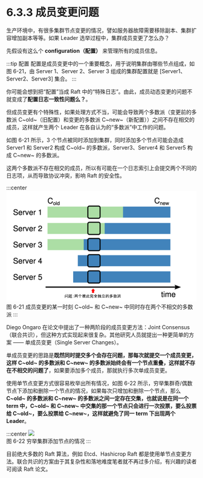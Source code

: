 # 6.3.3 成员变更问题

生产环境中，有很多集群节点变更的情况，譬如服务器故障需要移除副本、集群扩容增加副本等等。如果 Leader 选举过程中，集群成员变更了怎么办？

先假设有这么个 **configuration（配置）** 来管理所有的成员信息。

:::tip 配置
配置是成员变更中的一个重要概念，用于说明集群由哪些节点组成，如图 6-21，由 Server 1、Server 2、Server 3 组成的集群配置就是 [Server1、Server2、Server3] 集合。
:::

你可能会想到把“配置”当成 Raft 中的“特殊日志”。由此，成员动态变更的问题不就变成了**配置日志一致性问题么？**。

但成员变更有个特殊性，如果处理方式不当，可能会导致两个多数派（变更前的多数派 C~old~（旧配置）和变更的多数派 C~new~（新配置））之间不存在相交的成员，这样就产生两个 Leader 在各自认为的“多数派”中工作的问题。

如图 6-21 所示，3 个节点被同时添加到集群，同时添加多个节点可能会造成 Server1 和 Server2 构成 C~old~ 的多数派，Server3、Server4 和 Server5 构成 C~new~ 的多数派。

这两个多数派不存在相交的成员，所以有可能在一个日志索引上会提交两个不同的日志项，从而导致协议冲突，影响 Raft 的安全性。

:::center
  ![](../assets/raft-ConfChange.png) <br/>
  图 6-21 成员变更的某一时刻 C~old~ 和 C~new~ 中同时存在两个不相交的多数派
:::

Diego Ongaro 在论文中提出了一种两阶段的成员变更方法：Joint Consensus（联合共识），但这种方式实现起来很复杂。其他研究人员就提出一种更简单的方案 —— 单成员变更（Single Server Changes）。

单成员变更的思路是**既然同时提交多个会存在问题，那每次就提交一个成员变更，这样 C~old~ 的多数派和 C~new~ 的多数派始终会有一个节点重叠，这样就不存在不相交的问题了**，如果要添加多个成员，那就执行多次单成员变更。

使用单节点变更方式很容易枚举出所有情况，如图 6-22 所示，穷举集群奇/偶数节点下添加和删除一个节点的情况，如果每次只增加和删除一个节点，那么 **C~old~ 的多数派和 C~new~ 的多数派之间一定存在交集，也就说是在同一个 term 中，C~old~ 和 C~new~ 中交集的那一个节点只会进行一次投票，要么投票给 C~old~，要么投票给 C~new~，这样就避免了同一 term 下出现两个 Leader**。

:::center
  ![](../assets/raft-single-server.png) <br/>
  图 6-22 穷举集群添加节点的情况
:::

目前绝大多数的 Raft 算法，例如 Etcd、Hashicrop Raft 都是使用单节点变更方法。联合共识的方案由于其复杂性和落地难度笔者就不再过多介绍，有兴趣的读者可阅读 Raft 论文。